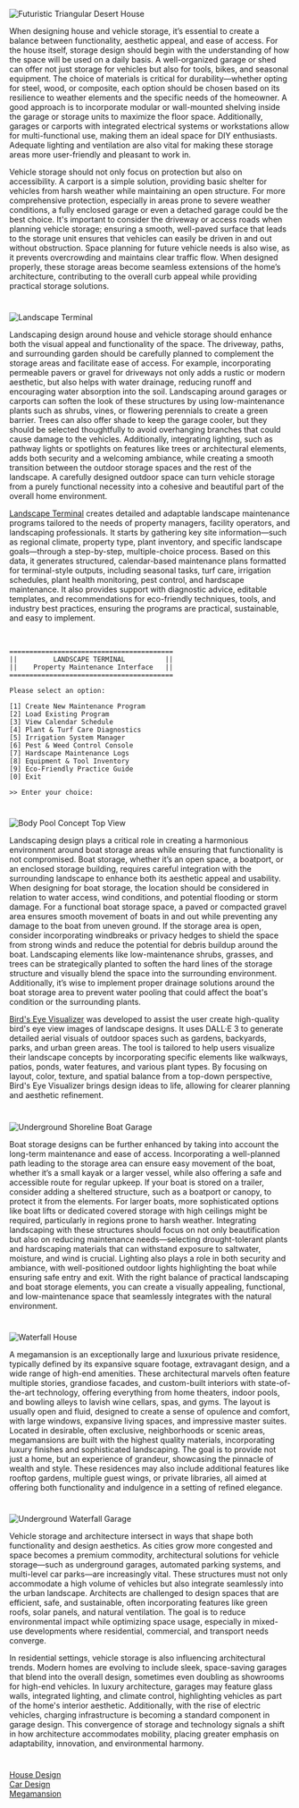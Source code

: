 ![Futuristic Triangular Desert House](https://github.com/user-attachments/assets/0829f5fa-2442-4c22-a38f-60dcf3d8eaf8)

When designing house and vehicle storage, it’s essential to create a balance between functionality, aesthetic appeal, and ease of access. For the house itself, storage design should begin with the understanding of how the space will be used on a daily basis. A well-organized garage or shed can offer not just storage for vehicles but also for tools, bikes, and seasonal equipment. The choice of materials is critical for durability—whether opting for steel, wood, or composite, each option should be chosen based on its resilience to weather elements and the specific needs of the homeowner. A good approach is to incorporate modular or wall-mounted shelving inside the garage or storage units to maximize the floor space. Additionally, garages or carports with integrated electrical systems or workstations allow for multi-functional use, making them an ideal space for DIY enthusiasts. Adequate lighting and ventilation are also vital for making these storage areas more user-friendly and pleasant to work in.

Vehicle storage should not only focus on protection but also on accessibility. A carport is a simple solution, providing basic shelter for vehicles from harsh weather while maintaining an open structure. For more comprehensive protection, especially in areas prone to severe weather conditions, a fully enclosed garage or even a detached garage could be the best choice. It's important to consider the driveway or access roads when planning vehicle storage; ensuring a smooth, well-paved surface that leads to the storage unit ensures that vehicles can easily be driven in and out without obstruction. Space planning for future vehicle needs is also wise, as it prevents overcrowding and maintains clear traffic flow. When designed properly, these storage areas become seamless extensions of the home’s architecture, contributing to the overall curb appeal while providing practical storage solutions.

#

![Landscape Terminal](https://github.com/user-attachments/assets/de0ea881-f0c2-4c7c-a696-1c4695f6122a)

Landscaping design around house and vehicle storage should enhance both the visual appeal and functionality of the space. The driveway, paths, and surrounding garden should be carefully planned to complement the storage areas and facilitate ease of access. For example, incorporating permeable pavers or gravel for driveways not only adds a rustic or modern aesthetic, but also helps with water drainage, reducing runoff and encouraging water absorption into the soil. Landscaping around garages or carports can soften the look of these structures by using low-maintenance plants such as shrubs, vines, or flowering perennials to create a green barrier. Trees can also offer shade to keep the garage cooler, but they should be selected thoughtfully to avoid overhanging branches that could cause damage to the vehicles. Additionally, integrating lighting, such as pathway lights or spotlights on features like trees or architectural elements, adds both security and a welcoming ambiance, while creating a smooth transition between the outdoor storage spaces and the rest of the landscape. A carefully designed outdoor space can turn vehicle storage from a purely functional necessity into a cohesive and beautiful part of the overall home environment.

[Landscape Terminal](https://chatgpt.com/g/g-67d1e2d3439081919cb2798683bc3f82-timelapse-program) creates detailed and adaptable landscape maintenance programs tailored to the needs of property managers, facility operators, and landscaping professionals. It starts by gathering key site information—such as regional climate, property type, plant inventory, and specific landscape goals—through a step-by-step, multiple-choice process. Based on this data, it generates structured, calendar-based maintenance plans formatted for terminal-style outputs, including seasonal tasks, turf care, irrigation schedules, plant health monitoring, pest control, and hardscape maintenance. It also provides support with diagnostic advice, editable templates, and recommendations for eco-friendly techniques, tools, and industry best practices, ensuring the programs are practical, sustainable, and easy to implement.

<br>

```
=========================================
||         LANDSCAPE TERMINAL          ||
||    Property Maintenance Interface   ||
=========================================

Please select an option:

[1] Create New Maintenance Program
[2] Load Existing Program
[3] View Calendar Schedule
[4] Plant & Turf Care Diagnostics
[5] Irrigation System Manager
[6] Pest & Weed Control Console
[7] Hardscape Maintenance Logs
[8] Equipment & Tool Inventory
[9] Eco-Friendly Practice Guide
[0] Exit

>> Enter your choice:
```

#

![Body Pool Concept Top View](https://github.com/user-attachments/assets/17ed1616-b82a-47bd-af86-215bf0f6003c)

Landscaping design plays a critical role in creating a harmonious environment around boat storage areas while ensuring that functionality is not compromised. Boat storage, whether it’s an open space, a boatport, or an enclosed storage building, requires careful integration with the surrounding landscape to enhance both its aesthetic appeal and usability. When designing for boat storage, the location should be considered in relation to water access, wind conditions, and potential flooding or storm damage. For a functional boat storage space, a paved or compacted gravel area ensures smooth movement of boats in and out while preventing any damage to the boat from uneven ground. If the storage area is open, consider incorporating windbreaks or privacy hedges to shield the space from strong winds and reduce the potential for debris buildup around the boat. Landscaping elements like low-maintenance shrubs, grasses, and trees can be strategically planted to soften the hard lines of the storage structure and visually blend the space into the surrounding environment. Additionally, it’s wise to implement proper drainage solutions around the boat storage area to prevent water pooling that could affect the boat's condition or the surrounding plants.

[Bird's Eye Visualizer](https://chatgpt.com/g/g-YRZGYo8ij-bird-s-eye-visualizer) was developed to assist the user create high-quality bird's eye view images of landscape designs. It uses DALL·E 3 to generate detailed aerial visuals of outdoor spaces such as gardens, backyards, parks, and urban green areas. The tool is tailored to help users visualize their landscape concepts by incorporating specific elements like walkways, patios, ponds, water features, and various plant types. By focusing on layout, color, texture, and spatial balance from a top-down perspective, Bird's Eye Visualizer brings design ideas to life, allowing for clearer planning and aesthetic refinement.

#

![Underground Shoreline Boat Garage](https://github.com/user-attachments/assets/e656d678-ef1a-4107-862a-473a8360c100)

Boat storage designs can be further enhanced by taking into account the long-term maintenance and ease of access. Incorporating a well-planned path leading to the storage area can ensure easy movement of the boat, whether it’s a small kayak or a larger vessel, while also offering a safe and accessible route for regular upkeep. If your boat is stored on a trailer, consider adding a sheltered structure, such as a boatport or canopy, to protect it from the elements. For larger boats, more sophisticated options like boat lifts or dedicated covered storage with high ceilings might be required, particularly in regions prone to harsh weather. Integrating landscaping with these structures should focus on not only beautification but also on reducing maintenance needs—selecting drought-tolerant plants and hardscaping materials that can withstand exposure to saltwater, moisture, and wind is crucial. Lighting also plays a role in both security and ambiance, with well-positioned outdoor lights highlighting the boat while ensuring safe entry and exit. With the right balance of practical landscaping and boat storage elements, you can create a visually appealing, functional, and low-maintenance space that seamlessly integrates with the natural environment.

#

![Waterfall House](https://github.com/user-attachments/assets/fbf650c7-3525-4727-be57-6f41f1bcf757)

A megamansion is an exceptionally large and luxurious private residence, typically defined by its expansive square footage, extravagant design, and a wide range of high-end amenities. These architectural marvels often feature multiple stories, grandiose facades, and custom-built interiors with state-of-the-art technology, offering everything from home theaters, indoor pools, and bowling alleys to lavish wine cellars, spas, and gyms. The layout is usually open and fluid, designed to create a sense of opulence and comfort, with large windows, expansive living spaces, and impressive master suites. Located in desirable, often exclusive, neighborhoods or scenic areas, megamansions are built with the highest quality materials, incorporating luxury finishes and sophisticated landscaping. The goal is to provide not just a home, but an experience of grandeur, showcasing the pinnacle of wealth and style. These residences may also include additional features like rooftop gardens, multiple guest wings, or private libraries, all aimed at offering both functionality and indulgence in a setting of refined elegance.

#

![Underground Waterfall Garage](https://github.com/user-attachments/assets/5ad4256b-01bb-4efd-ba1e-89316e7e951f)

Vehicle storage and architecture intersect in ways that shape both functionality and design aesthetics. As cities grow more congested and space becomes a premium commodity, architectural solutions for vehicle storage—such as underground garages, automated parking systems, and multi-level car parks—are increasingly vital. These structures must not only accommodate a high volume of vehicles but also integrate seamlessly into the urban landscape. Architects are challenged to design spaces that are efficient, safe, and sustainable, often incorporating features like green roofs, solar panels, and natural ventilation. The goal is to reduce environmental impact while optimizing space usage, especially in mixed-use developments where residential, commercial, and transport needs converge.

In residential settings, vehicle storage is also influencing architectural trends. Modern homes are evolving to include sleek, space-saving garages that blend into the overall design, sometimes even doubling as showrooms for high-end vehicles. In luxury architecture, garages may feature glass walls, integrated lighting, and climate control, highlighting vehicles as part of the home's interior aesthetic. Additionally, with the rise of electric vehicles, charging infrastructure is becoming a standard component in garage design. This convergence of storage and technology signals a shift in how architecture accommodates mobility, placing greater emphasis on adaptability, innovation, and environmental harmony.

#

[House Design](https://chatgpt.com/g/g-WgXvQZZ5a-house-design)
<br>
[Car Design](https://chatgpt.com/g/g-EPHgYBaHt-car-design)
<br>
[Megamansion](https://chatgpt.com/g/g-680be1fab4b88191a8ca125be437094d-megamansion)
